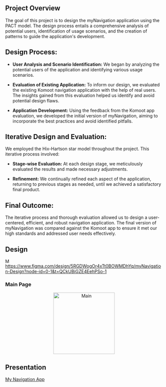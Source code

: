 ## Project Overview

The goal of this project is to design the myNavigation application using the PACT model. The design process entails a comprehensive analysis of potential users, identification of usage scenarios, and the creation of patterns to guide the application's development. 

## Design Process:

- **User Analysis and Scenario Identification:** We began by analyzing the potential users of the application and identifying various usage scenarios. 

- **Evaluation of Existing Application:** To inform our design, we evaluated the existing Komoot navigation application with the help of real users. The insights gained from this evaluation helped us identify and avoid potential design flaws.

- **Application Development:** Using the feedback from the Komoot app evaluation, we developed the initial version of myNavigation, aiming to incorporate the best practices and avoid identified pitfalls.

## Iterative Design and Evaluation:

We employed the Hix-Hartson star model throughout the project. This iterative process involved:

- **Stage-wise Evaluation:** At each design stage, we meticulously evaluated the results and made necessary adjustments.
  
- **Refinement:** We continually refined each aspect of the application, returning to previous stages as needed, until we achieved a satisfactory final product.

## Final Outcome:

The iterative process and thorough evaluation allowed us to design a user-centered, efficient, and robust navigation application. The final version of myNavigation was compared against the Komoot app to ensure it met our high standards and addressed user needs effectively.


## Design
<img width="15" alt="Main" src="https://github.com/alexkalergis/Design-and-evaluation-of-a-navigation-app/assets/105602973/7be81fe2-8c0f-4966-9224-b0f23244db8e"> https://www.figma.com/design/5RGDWogOr4xTt0BOWMDhYq/myNavigation-Design?node-id=0-1&t=QCkUBiGZE4EehPSo-1


### Main Page
<div align="center">
  <img width="196" alt="Main" src="https://github.com/alexkalergis/Design-and-evaluation-of-a-navigation-app/assets/105602973/f46a67e0-1315-4f45-8c36-25709621d522">
  </div>

## Presentation
[My Navigation App](https://github.com/user-attachments/files/16139962/Project_HCI-Final_ENG.pdf)
